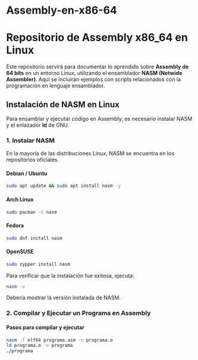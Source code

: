 # Assembly-en-x86-64

# Repositorio de Assembly x86_64 en Linux

Este repositorio servirá para documentar lo aprendido sobre **Assembly de 64 bits** en un entorno Linux, utilizando el ensamblador **NASM (Netwide Assembler)**. Aquí se incluirán ejemplos con scripts relacionados con la programación en lenguaje ensamblador.

## Instalación de NASM en Linux

Para ensamblar y ejecutar código en Assembly, es necesario instalar NASM y el enlazador **ld** de GNU.

### **1. Instalar NASM**
En la mayoría de las distribuciones Linux, NASM se encuentra en los repositorios oficiales.

#### **Debian / Ubuntu**
```bash
sudo apt update && sudo apt install nasm -y
```

#### **Arch Linux**
```bash
sudo pacman -S nasm
```

#### **Fedora**
```bash
sudo dnf install nasm
```

#### **OpenSUSE**
```bash
sudo zypper install nasm
```

Para verificar que la instalación fue exitosa, ejecuta:
```bash
nasm -v
```
Debería mostrar la versión instalada de NASM.

### **2. Compilar y Ejecutar un Programa en Assembly**

#### **Pasos para compilar y ejecutar**
```bash
nasm -f elf64 programa.asm -o programa.o
ld programa.o -o programa
./programa
```
